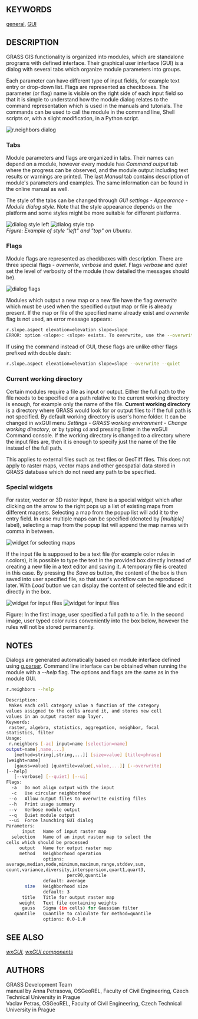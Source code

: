 ## KEYWORDS

[general](general.md), [GUI](topic_GUI.md)

## DESCRIPTION

GRASS GIS functionality is organized into modules, which are standalone
programs with defined interface. Their graphical user interface (GUI) is
a dialog with several tabs which organize module parameters into groups.

Each parameter can have different type of input fields, for example text
entry or drop-down list. Flags are represented as checkboxes. The
parameter (or flag) name is visible on the right side of each input
field so that it is simple to understand how the module dialog relates
to the command representation which is used in the manuals and
tutorials. The commands can be used to call the module in the command
line, Shell scripts or, with a slight modification, in a Python script.

![r.neighbors dialog](wxGUI_modules_parameters.png)

### Tabs

Module parameters and flags are organized in tabs. Their names can
depend on a module, however every module has *Command output* tab where
the progress can be observed, and the module output including text
results or warnings are printed. The last *Manual* tab contains
description of module's parameters and examples. The same information
can be found in the online manual as well.

The style of the tabs can be changed through *GUI settings* -
*Appearance* - *Module dialog style*. Note that the style appearance
depends on the platform and some styles might be more suitable for
different platforms.

![dialog style left](wxGUI_modules_style_left.png)
![dialog style top](wxGUI_modules_style_top.png)  
*Figure: Example of style "left" and "top" on Ubuntu.*

### Flags

Module flags are represented as checkboxes with description. There are
three special flags - *overwrite*, *verbose* and *quiet*. Flags
*verbose* and *quiet* set the level of verbosity of the module (how
detailed the messages should be).

![dialog flags](wxGUI_modules_flags.png)

Modules which output a new map or a new file have the flag *overwrite*
which must be used when the specified output map or file is already
present. If the map or file of the specified name already exist and
*overwrite* flag is not used, an error message appears:

```sh
r.slope.aspect elevation=elevation slope=slope
ERROR: option <slope>: <slope> exists. To overwrite, use the --overwrite flag
```

If using the command instead of GUI, these flags are unlike other flags
prefixed with double dash:

```sh
r.slope.aspect elevation=elevation slope=slope --overwrite --quiet
```

### Current working directory

Certain modules require a file as input or output. Either the full path
to the file needs to be specified or a path relative to the current
working directory is enough, for example only the name of the file.
**Current working directory** is a directory where GRASS would look for
or output files to if the full path is not specified. By default working
directory is user's home folder. It can be changed in wxGUI menu
*Settings* - *GRASS working environment* - *Change working directory*,
or by typing `cd` and pressing Enter in the wxGUI Command console. If
the working directory is changed to a directory where the input files
are, then it is enough to specify just the name of the file instead of
the full path.

This applies to external files such as text files or GeoTiff files. This
does not apply to raster maps, vector maps and other geospatial data
stored in GRASS database which do not need any path to be specified.

### Special widgets

For raster, vector or 3D raster input, there is a special widget which
after clicking on the arrow to the right pops up a list of existing maps
from different mapsets. Selecting a map from the popup list will add it
to the entry field. In case multiple maps can be specified (denoted by
*\[multiple\]* label), selecting a map from the popup list will append
the map names with comma in between.

![widget for selecting maps](wxGUI_modules_widget_selection.png)

If the input file is supposed to be a text file (for example color rules
in r.colors), it is possible to type the text in the provided box
directly instead of creating a new file in a text editor and saving it.
A temporary file is created in this case. By pressing the *Save as*
button, the content of the box is then saved into user specified file,
so that user's workflow can be reproduced later. With *Load* button we
can display the content of selected file and edit it directly in the
box.

![widget for input files](wxGUI_modules_widget_file1.png)
![widget for input files](wxGUI_modules_widget_file2.png)

Figure: In the first image, user specified a full path to a file. In the
second image, user typed color rules conveniently into the box below,
however the rules will not be stored permanently.

## NOTES

Dialogs are generated automatically based on module interface defined
using [g.parser](g.parser.md). Command line interface can be obtained
when running the module with a *--help* flag. The options and flags are
the same as in the module GUI.

```sh
r.neighbors --help

Description:
 Makes each cell category value a function of the category
values assigned to the cells around it, and stores new cell
values in an output raster map layer.
Keywords:
 raster, algebra, statistics, aggregation, neighbor, focal
statistics, filter
Usage:
 r.neighbors [-ac] input=name [selection=name]
output=name[,name,...]
   [method=string[,string,...]] [size=value] [title=phrase]
[weight=name]
   [gauss=value] [quantile=value[,value,...]] [--overwrite]
[--help]
   [--verbose] [--quiet] [--ui]
Flags:
  -a   Do not align output with the input
  -c   Use circular neighborhood
 --o   Allow output files to overwrite existing files
 --h   Print usage summary
 --v   Verbose module output
 --q   Quiet module output
 --ui  Force launching GUI dialog
Parameters:
      input   Name of input raster map
  selection   Name of an input raster map to select the
cells which should be processed
     output   Name for output raster map
     method   Neighborhood operation
              options:
average,median,mode,minimum,maximum,range,stddev,sum,
count,variance,diversity,interspersion,quart1,quart3,
                       perc90,quantile
              default: average
       size   Neighborhood size
              default: 3
      title   Title for output raster map
     weight   Text file containing weights
      gauss   Sigma (in cells) for Gaussian filter
   quantile   Quantile to calculate for method=quantile
              options: 0.0-1.0
```

## SEE ALSO

*[wxGUI](wxGUI.md), [wxGUI components](wxGUI.components.md)*

## AUTHORS

GRASS Development Team  
manual by Anna Petrasova, OSGeoREL, Faculty of Civil Engineering, Czech
Technical University in Prague  
Vaclav Petras, OSGeoREL, Faculty of Civil Engineering, Czech Technical
University in Prague
